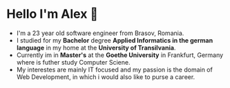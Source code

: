 # Hello I'm Alex 👋
- I'm a 23 year old software engineer from Brasov, Romania.
- I studied for my **Bachelor** degree **Applied Informatics in the german language** in my home at the **University of Transilvania**. 
- Currently im in **Master's** at the **Goethe University** in Frankfurt, Germany where is futher study Computer Sciene.
- My interestes are mainly IT focused and my passion is the domain of Web Development, in which i would also like to purse a career.
